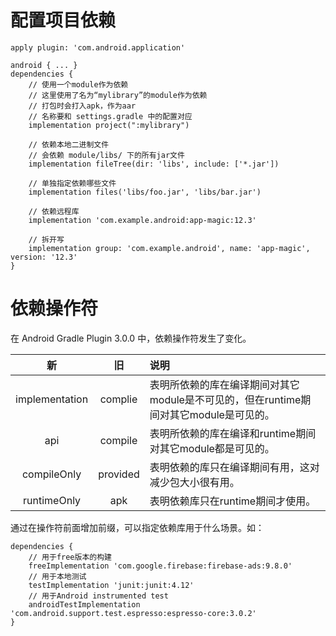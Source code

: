 # 配置项目依赖

```
apply plugin: 'com.android.application'

android { ... }
dependencies {
    // 使用一个module作为依赖
    // 这里使用了名为“mylibrary”的module作为依赖
    // 打包时会打入apk，作为aar
    // 名称要和 settings.gradle 中的配置对应
    implementation project(":mylibrary")

    // 依赖本地二进制文件
    // 会依赖 module/libs/ 下的所有jar文件
    implementation fileTree(dir: 'libs', include: ['*.jar'])
    
    // 单独指定依赖哪些文件
    implementation files('libs/foo.jar', 'libs/bar.jar')

    // 依赖远程库
    implementation 'com.example.android:app-magic:12.3'
    
    // 拆开写
    implementation group: 'com.example.android', name: 'app-magic', version: '12.3'
}
```

# 依赖操作符

在 Android Gradle Plugin 3.0.0 中，依赖操作符发生了变化。  


| 新 | 旧 | 说明 |
|:---:|:---:|:---|
| implementation | complie | 表明所依赖的库在编译期间对其它module是不可见的，但在runtime期间对其它module是可见的。 |
| api | compile | 表明所依赖的库在编译和runtime期间对其它module都是可见的。 |
| compileOnly | provided | 表明依赖的库只在编译期间有用，这对减少包大小很有用。 |
| runtimeOnly | apk | 表明依赖库只在runtime期间才使用。 |

通过在操作符前面增加前缀，可以指定依赖库用于什么场景。如：  

```
dependencies {
    // 用于free版本的构建
    freeImplementation 'com.google.firebase:firebase-ads:9.8.0'
    // 用于本地测试
    testImplementation 'junit:junit:4.12'
    // 用于Android instrumented test
    androidTestImplementation 'com.android.support.test.espresso:espresso-core:3.0.2'
}
```



